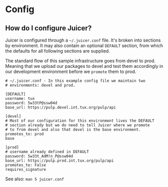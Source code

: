 # Config

## How do I configure Juicer?

Juicer is configured through a `~/.juicer.conf` file. It's broken into
sections by environment. It may also contain an optional `DEFAULT`
section, from which the defaults for all following sections are
supplied.

The standard flow of this sample infrastructure goes from devel to
prod. Meaning that we upload our packages to devel and test them
accordingly in our development environment before we `promote` them to
prod.

    # ~/.juicer.conf - In this example config file we maintain two
    # environments: devel and prod.

    [DEFAULT]
    username: tux
    password: 5w33tP@ssw04d
    base_url: https://pulp.devel.int.tux.org/pulp/api

    [devel]
    # Most of our configuration for this environment lives the DEFAULT
    # section already but we do need to tell Juicer where we promote
    # to from devel and also that devel is the base environment.
    promotes_to: prod
    base

    [prod]
    # username already defined in DEFAULT
    password: 5w33t_AdM!n_P@ssw04d
    base_url: https://pulp.prod.int.tux.org/pulp/api
    promotes_to: False
    requires_signature

See also: `man 5 juicer.conf`
